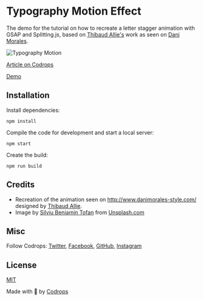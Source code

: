 # Typography Motion Effect

The demo for the tutorial on how to recreate a letter stagger animation with GSAP and Splitting.js, based on [Thibaud Allie's](https://dribbble.com/thibaudallie) work as seen on [Dani Morales](http://www.danimorales-style.com/).

![Typography Motion](https://tympanus.net/codrops/wp-content/uploads/2020/06/TypographyMotion_featured.jpg)

[Article on Codrops](https://tympanus.net/codrops/?p=50136)

[Demo](http://tympanus.net/Tutorials/TypographyMotion/)


## Installation

Install dependencies:

```
npm install
```

Compile the code for development and start a local server:

```
npm start
```

Create the build:

```
npm run build
```

## Credits

- Recreation of the animation seen on http://www.danimorales-style.com/ designed by [Thibaud Allie](https://dribbble.com/thibaudallie).
- Image by [Silviu Beniamin Tofan](https://unsplash.com/@tofansilviuben) from [Unsplash.com](https://unsplash.com/)

## Misc 

Follow Codrops: [Twitter](http://www.twitter.com/codrops), [Facebook](http://www.facebook.com/codrops), [GitHub](https://github.com/codrops), [Instagram](https://www.instagram.com/codropsss/)

## License
[MIT](LICENSE)

Made with :blue_heart: by [Codrops](http://www.codrops.com)





